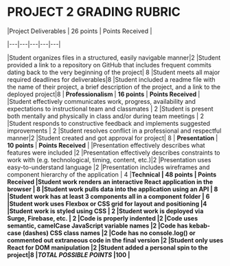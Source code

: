 # PROJECT 2 GRADING RUBRIC


|Project Deliverables | 26 points | Points Received |  

|---|---|---|---|---|

|Student organizes files in a structured, easily navigable manner|2
|Student provided a link to a repository on GitHub that includes frequent commits dating back to the very beginning of the project| 8
|Student meets all major required deadlines for deliverables|8
|Student included a readme file with the name of their project, a brief description of the project, and a link to the deployed project|8
|<b> Professionalism </b> |  <b>16 points</b>  | <b> Points Received </b>|
|Student effectively communicates work, progress, availability and expectations to instructional team and classmates | 2
|Student is present both mentally and physically in class and/or during team meetings | 2
|Student responds to constructive feedback and implements suggested improvements | 2
|Student resolves conflict in a professional and respectful manner|2
|Student created and got approval for project| 8
| <b> Presentation </b> |  <b> 10 points </b> |  <b>Points Received</b> |
|Presentation effectively describes what features were included |2
|Presentation effectively describes constraints to work with (e.g. technological, timing, content, etc.)|2
|Presentation uses easy-to-understand language |2
|Presentation includes wireframes and component hierarchy of the application  | 4 
|<b>Technical  | <b> 48 points </b> | <b>Points Received </b>
|Student work renders an interactive React application in the browser | 8
|Student work pulls data into the application using an API | 8
|Student work has at least 3 components all in a component folder | 6
|Student work uses Flexbox or CSS grid for layout and positioning |4
|Student work is styled using CSS | 2
|Student work is deployed via Surge, Firebase, etc. | 2
|Code is properly indented |2
|Code uses semantic, camelCase JavaScript variable names |2
|Code has kebab-case (dashes) CSS class names |2
|Code has no console.log() or commented out extraneous code in the final version |2
|Student only uses React for DOM manipulation |2
|Student added a personal spin to the project|8
|*<b>TOTAL POSSIBLE POINTS </b>*|<b>100 </b>|

